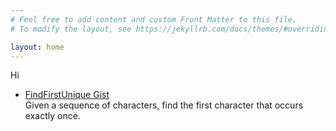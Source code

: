 ```yaml
---
# Feel free to add content and custom Front Matter to this file.
# To modify the layout, see https://jekyllrb.com/docs/themes/#overriding-theme-defaults

layout: home
---
```


Hi

<div>
    <ul>
        <li><a href="https://gist.github.com/jbarciela/5f5e4b03fc3cba5404879a5666237ca7">FindFirstUnique Gist</a></li>
        <note>Given a sequence of characters, find the first character that occurs exactly once.</note>
    </ul>
</div>
